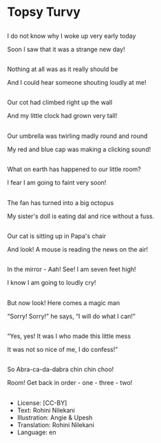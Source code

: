 # Topsy Turvy

##
I do not know why I woke up very early today

Soon I saw that it was a strange new day!

##
Nothing at all was as it really should be

And I could hear someone shouting loudly at me!

##
Our cot had climbed right up the wall

And my little clock had grown very tall!

##
Our umbrella was twirling madly round and round

My red and blue cap was making a clicking sound!

##
What on earth has happened to our little room?

I fear I am going to faint very soon!

##
The fan has turned into a big octopus

My sister's doll is eating dal and rice without a fuss.

##
Our cat is sitting up in Papa's chair

And look! A mouse is reading the news on the air!

##
In the mirror - Aah! See! I am seven feet high!

I know I am going to loudly cry!

##
But now look! Here comes a magic man

“Sorry! Sorry!” he says, “I will do what I can!”

##
“Yes, yes! It was I who made this little mess

It was not so nice of me, I do confess!”

##
So Abra-ca-da-dabra chin chin choo!

Room! Get back in order - one - three - two!

##
* License: [CC-BY]
* Text: Rohini Nilekani
* Illustration: Angie & Upesh
* Translation: Rohini Nilekani
* Language: en
